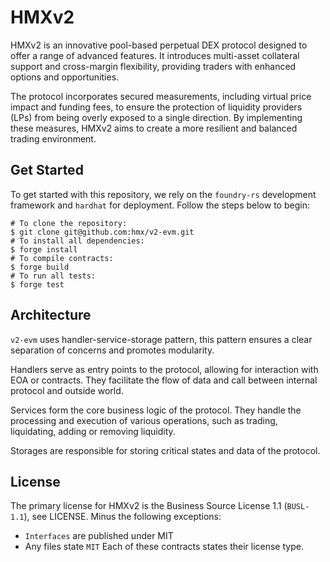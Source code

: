 # HMXv2
HMXv2 is an innovative pool-based perpetual DEX protocol designed to offer a range of advanced features. It introduces multi-asset collateral support and cross-margin flexibility, providing traders with enhanced options and opportunities.

The protocol incorporates secured measurements, including virtual price impact and funding fees, to ensure the protection of liquidity providers (LPs) from being overly exposed to a single direction. By implementing these measures, HMXv2 aims to create a more resilient and balanced trading environment.

## Get Started
To get started with this repository, we rely on the `foundry-rs` development framework and `hardhat` for deployment. Follow the steps below to begin:
```
# To clone the repository:
$ git clone git@github.com:hmx/v2-evm.git
# To install all dependencies:
$ forge install
# To compile contracts:
$ forge build
# To run all tests:
$ forge test
```

## Architecture
`v2-evm` uses handler-service-storage pattern, this pattern ensures a clear separation of concerns and promotes modularity.

Handlers serve as entry points to the protocol, allowing for interaction with EOA or contracts. They facilitate the flow of data and call between internal protocol and outside world.

Services form the core business logic of the protocol. They handle the processing and execution of various operations, such as trading, liquidating, adding or removing liquidity.

Storages are responsible for storing critical states and data of the protocol.

## License
The primary license for HMXv2 is the Business Source License 1.1 (`BUSL-1.1`), see LICENSE. Minus the following exceptions:
- `Interfaces` are published under MIT
- Any files state `MIT`
Each of these contracts states their license type.